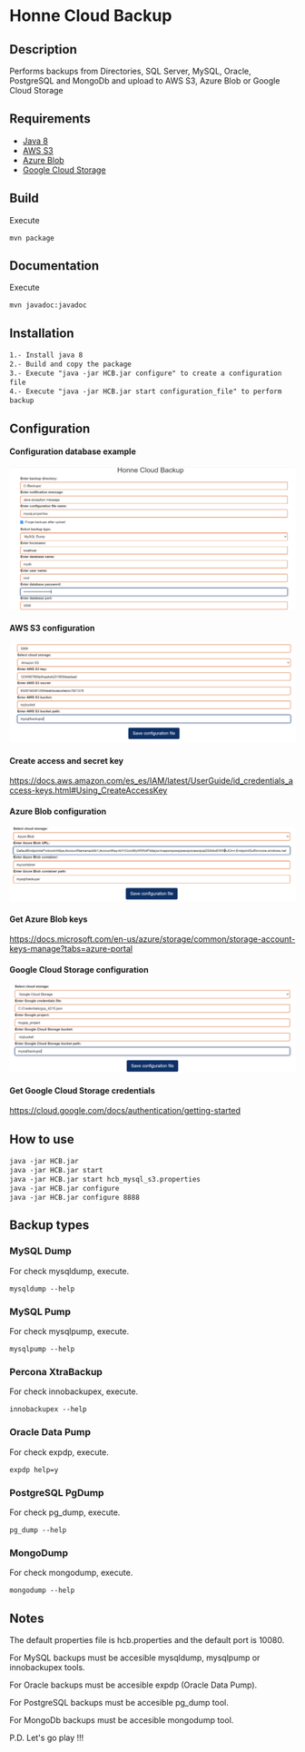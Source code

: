 
# Honne Cloud Backup #

## Description ##
Performs backups from Directories, SQL Server, MySQL, Oracle, PostgreSQL and MongoDb and upload to AWS S3, Azure Blob or Google Cloud Storage

## Requirements ##
* [Java 8](https://www.java.com/es/download/help/java8.html)
* [AWS S3](https://aws.amazon.com/es/s3/)
* [Azure Blob](https://azure.microsoft.com/es-es/services/storage/blobs/)
* [Google Cloud Storage](https://cloud.google.com/storage?hl=es-419)

## Build ##
Execute
~~~
mvn package
~~~

## Documentation ##
Execute
~~~
mvn javadoc:javadoc
~~~

## Installation ##
~~~
1.- Install java 8
2.- Build and copy the package
3.- Execute "java -jar HCB.jar configure" to create a configuration file
4.- Execute "java -jar HCB.jar start configuration_file" to perform backup
~~~
## Configuration ##
####  Configuration database example #####
![Database configuration](https://raw.githubusercontent.com/yorch81/hcb/e62d184a90e7d64ba1bcf47d289146bae382fcb4/img/configdb.PNG)

#### AWS S3 configuration #####
![aws s3 configuration](https://raw.githubusercontent.com/yorch81/hcb/master/img/s3config.PNG)

#### Create access and secret key ####
https://docs.aws.amazon.com/es_es/IAM/latest/UserGuide/id_credentials_access-keys.html#Using_CreateAccessKey

#### Azure Blob configuration #####
![azure blob configuration](https://raw.githubusercontent.com/yorch81/hcb/master/img/azconfig.PNG)

#### Get Azure Blob keys ####
https://docs.microsoft.com/en-us/azure/storage/common/storage-account-keys-manage?tabs=azure-portal

#### Google Cloud Storage configuration #####
![gcs configuration](https://raw.githubusercontent.com/yorch81/hcb/master/img/gcpconfig.PNG)

#### Get Google Cloud Storage credentials ####
https://cloud.google.com/docs/authentication/getting-started

## How to use ##
~~~
java -jar HCB.jar
java -jar HCB.jar start
java -jar HCB.jar start hcb_mysql_s3.properties
java -jar HCB.jar configure
java -jar HCB.jar configure 8888
~~~

## Backup types ##
### MySQL Dump ###
For check mysqldump, execute.
~~~
mysqldump --help
~~~

### MySQL Pump ###
For check mysqlpump, execute.
~~~
mysqlpump --help
~~~

### Percona XtraBackup ###
For check innobackupex, execute.
~~~
innobackupex --help
~~~

### Oracle Data Pump ###
For check expdp, execute.
~~~
expdp help=y
~~~

### PostgreSQL PgDump ###
For check pg_dump, execute.
~~~
pg_dump --help
~~~

### MongoDump ###
For check mongodump, execute.
~~~
mongodump --help
~~~

## Notes ##
The default properties file is hcb.properties and the default port is 10080.

For MySQL backups must be accesible mysqldump, mysqlpump or innobackupex tools.

For Oracle backups must be accesible expdp (Oracle Data Pump).

For PostgreSQL backups must be accesible pg_dump tool.

For MongoDb backups must be accesible mongodump tool.

P.D. Let's go play !!!

